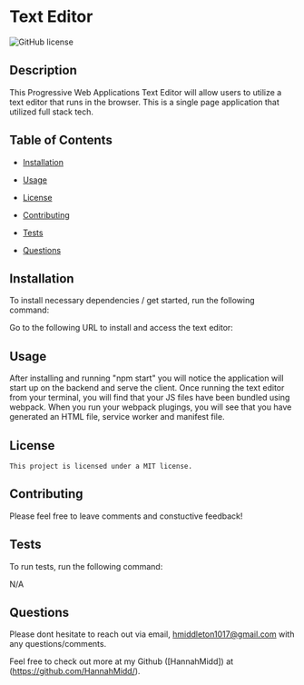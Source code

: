 # Text Editor
  ![GitHub license](https://img.shields.io/badge/license-MIT-blue.svg)
  
  ## Description
  
  This Progressive Web Applications Text Editor will allow users to utilize a text editor that runs in the browser. This is a single page application that utilized full stack tech.

## Table of Contents 

* [Installation](#installation)

* [Usage](#usage)

* [License](#license)

* [Contributing](#Contributions)

* [Tests](#test)

* [Questions](#questions)

## Installation

To install necessary dependencies / get started, run the following command:


Go to the following URL to install and access the text editor:


## Usage

After installing and running "npm start" you will notice the application will start up on the backend and serve the client. Once running the text editor from your terminal, you will find that your JS files have been bundled using webpack. When you run your webpack plugings, you will see that you have generated an HTML file, service worker and manifest file. 

## License

    This project is licensed under a MIT license.
  
## Contributing

Please feel free to leave comments and constuctive feedback! 

## Tests

To run tests, run the following command:


N/A


## Questions

Please dont hesitate to reach out via email, hmiddleton1017@gmail.com with any questions/comments.

Feel free to check out more at my Github ([HannahMidd]) at 
(https://github.com/HannahMidd/).

